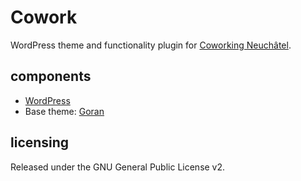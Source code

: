 # Cowork #

WordPress theme and functionality plugin for [Coworking Neuchâtel](https://coworking-neuchatel.ch).

## components

* [WordPress](http://wordpress.org/)
* Base theme: [Goran](https://wordpress.org/themes/goran/)

## licensing

Released under the GNU General Public License v2.
